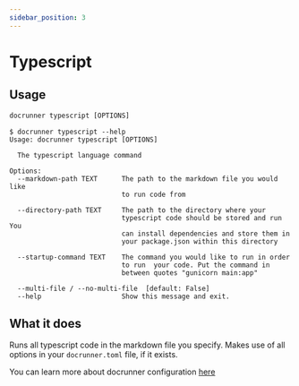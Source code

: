 ```yaml
---
sidebar_position: 3
---
```

# Typescript

## Usage
```cmd
docrunner typescript [OPTIONS]
```

```
$ docrunner typescript --help
Usage: docrunner typescript [OPTIONS]

  The typescript language command    

Options:
  --markdown-path TEXT      The path to the markdown file you would like
                            to run code from

  --directory-path TEXT     The path to the directory where your
                            typescript code should be stored and run You
                            can install dependencies and store them in
                            your package.json within this directory

  --startup-command TEXT    The command you would like to run in order
                            to run  your code. Put the command in
                            between quotes "gunicorn main:app"

  --multi-file / --no-multi-file  [default: False]
  --help                    Show this message and exit.
```

## What it does
Runs all typescript code in the markdown file you specify.
Makes use of all options in your `docrunner.toml` file, if it exists.

You can learn more about docrunner configuration [here](/docs/configuration)

